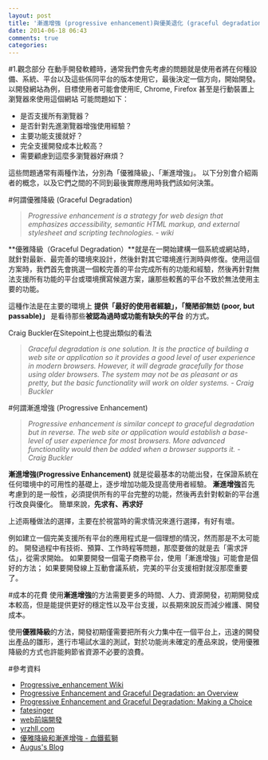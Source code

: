 ```yaml
---
layout: post
title: '漸進增強 (progressive enhancement)與優美退化 (graceful degradation) '
date: 2014-06-18 06:43
comments: true
categories: 
---
```

#1.觀念部分
在動手開發軟體時，通常我們會先考慮的問題就是使用者將在何種設備、系統、平台以及這些係同平台的版本使用它，最後決定一個方向，開始開發。
以開發網站為例，目標使用者可能會使用IE, Chrome, Firefox 甚至是行動裝置上瀏覽器來使用這個網站
可能問題如下：

* 是否支援所有瀏覽器？
* 是否針對先進瀏覽器增強使用經驗？
* 主要功能支援就好？
* 完全支援開發成本比較高？
* 需要顧慮到這麼多瀏覽器好麻煩？

這些問題通常有兩種作法，分別為「優雅降級」、「漸進增強」。
以下分別會介紹兩者的概念，以及它們之間的不同到最後實際應用時我們該如何決策。

<!--more-->


#何謂優雅降級 (Graceful Degradation)
> *Progressive enhancement is a strategy for web design that emphasizes accessibility, semantic HTML markup, and external stylesheet and scripting technologies. - wiki*

**優雅降級（Graceful Degradation）**就是在一開始建構一個系統或網站時，就針對最新、最完善的環境來設計，然後針對其它環境進行測時與修復。使用這個方案時，我們首先會挑選一個較完善的平台完成所有的功能和經驗，然後再針對無法支援所有功能的平台或環境撰寫候選方案，讓那些較舊的平台不致於無法使用主要的功能。

這種作法是在主要的環境上
**提供「最好的使用者經驗」，「簡陋卻無妨 (poor, but passable)」**
是看待那些**被認為過時或功能有缺失的平台** 的方式。

Craig Buckler在Sitepoint上也提出類似的看法
> *Graceful degradation is one solution. It is the practice of building a web site or application so it provides a good level of user experience in modern browsers. However, it will degrade gracefully for those using older browsers. The system may not be as pleasant or as pretty, but the basic functionality will work on older systems. - Craig Buckler*

#何謂漸進增強 (Progressive Enhancement)
> *Progressive enhancement is similar concept to graceful degradation but in reverse. The web site or application would establish a base-level of user experience for most browsers. More advanced functionality would then be added when a browser supports it. - Craig Buckler*

**漸進增強(Progressive Enhancement)**
就是從最基本的功能出發，在保證系統在任何環境中的可用性的基礎上，逐步增加功能及提高使用者經驗。
**漸進增強**首先考慮到的是一般性，必須提供所有的平台完整的功能，然後再去針對較新的平台進行改良與優化。
簡單來說，**先求有、再求好**

上述兩種做法的選擇，主要在於視當時的需求情況來進行選擇，有好有壞。

例如建立一個完美支援所有平台的應用程式是一個理想的情況，然而那是不太可能的。
開發過程中有技術、預算、工作時程等問題，那麼要做的就是去「需求評估」，從需求開始。
如果要開發一個電子商務平台，使用「漸進增強」可能會是個好的方法；
如果要開發線上互動會議系統，完美的平台支援相對就沒那麼重要了。

#成本的花費
使用**漸進增強**的方法需要更多的時間、人力、資源開發，初期開發成本較高，但是能提供更好的穩定性以及平台支援，以長期來說反而減少維護、開發成本。

使用**優雅降級**的方法，開發初期僅需要把所有火力集中在一個平台上，迅速的開發出產品的雛形，進行市場試水溫的測試，對於功能尚未確定的產品來說，使用優雅降級的方式也許能夠節省資源不必要的浪費。

#參考資料

* [Progressive_enhancement Wiki](http://en.wikipedia.org/wiki/Progressive_enhancement)
* [Progressive Enhancement and Graceful Degradation: an Overview](http://www.sitepoint.com/progressive-enhancement-graceful-degradation-basics/)
* [Progressive Enhancement and Graceful Degradation: Making a Choice](http://www.sitepoint.com/progressive-enhancement-graceful-degradation-choice/)
* [fatesinger](http://fatesinger.com/archives/764.html)
* [web前端開發](http://www.candoudou.com/archives/481)
* [yrzhll.com](http://yrzhll.com/blog/2013/01/06/web/)
* [優雅降級和漸進增強 - 血鐵藍獅](http://hanazawakana.iteye.com/blog/1711556)
* [Augus's Blog](http://augus-blog.logdown.com/posts/143403-graceful_degradation_and_progressive_enhancement)


